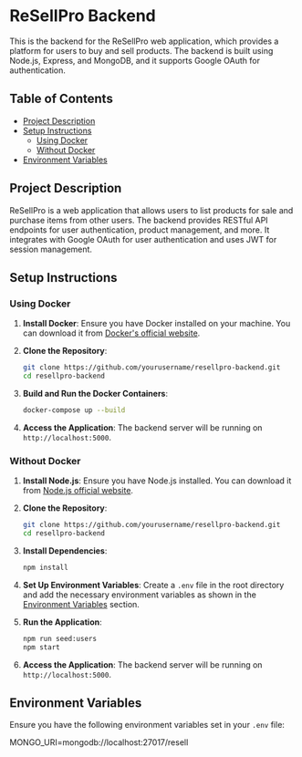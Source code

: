 # ReSellPro Backend

This is the backend for the ReSellPro web application, which provides a platform for users to buy and sell products. The backend is built using Node.js, Express, and MongoDB, and it supports Google OAuth for authentication.

## Table of Contents

- [Project Description](#project-description)
- [Setup Instructions](#setup-instructions)
  - [Using Docker](#using-docker)
  - [Without Docker](#without-docker)
- [Environment Variables](#environment-variables)

## Project Description

ReSellPro is a web application that allows users to list products for sale and purchase items from other users. The backend provides RESTful API endpoints for user authentication, product management, and more. It integrates with Google OAuth for user authentication and uses JWT for session management.

## Setup Instructions

### Using Docker

1. **Install Docker**: Ensure you have Docker installed on your machine. You can download it from [Docker's official website](https://www.docker.com/products/docker-desktop).

2. **Clone the Repository**:
   ```bash
   git clone https://github.com/yourusername/resellpro-backend.git
   cd resellpro-backend
   ```

3. **Build and Run the Docker Containers**:
   ```bash
   docker-compose up --build
   ```

4. **Access the Application**: The backend server will be running on `http://localhost:5000`.

### Without Docker

1. **Install Node.js**: Ensure you have Node.js installed. You can download it from [Node.js official website](https://nodejs.org/).

2. **Clone the Repository**:
   ```bash
   git clone https://github.com/yourusername/resellpro-backend.git
   cd resellpro-backend
   ```

3. **Install Dependencies**:
   ```bash
   npm install
   ```

4. **Set Up Environment Variables**: Create a `.env` file in the root directory and add the necessary environment variables as shown in the [Environment Variables](#environment-variables) section.

5. **Run the Application**:
   ```bash
   npm run seed:users
   npm start
   ```

6. **Access the Application**: The backend server will be running on `http://localhost:5000`.

## Environment Variables

Ensure you have the following environment variables set in your `.env` file:

MONGO_URI=mongodb://localhost:27017/resell 